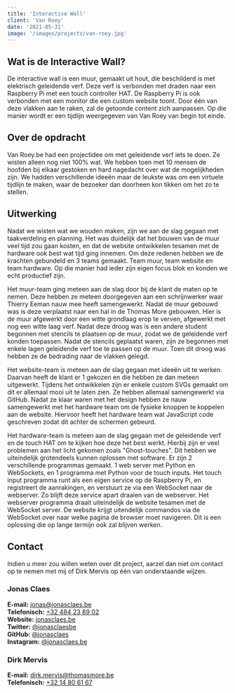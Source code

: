 ```yaml
---
title: 'Interactive Wall'
client: 'Van Roey'
date: '2021-05-31'
image: '/images/projects/van-roey.jpg'
---
```


## Wat is de Interactive Wall?

De interactive wall is een muur, gemaakt uit hout, die beschilderd is met elektrisch geleidende verf. Deze verf is verbonden met draden naar een Raspberry Pi met een touch controller HAT. De Raspberry Pi is ook verbonden met een monitor die een custom website toont. Door één van deze vlakken aan te raken, zal de getoonde content zich aanpassen. Op die manier wordt er een tijdlijn weergegeven van Van Roey van begin tot einde.

## Over de opdracht

Van Roey.be had een projectidee om met geleidende verf iets te doen. Ze wisten alleen nog niet 100% wat. We hebben toen met 10 mensen de hoofden bij elkaar gestoken en hard nagedacht over wat de mogelijkheden zijn. We hadden verschillende ideeën maar de leukste was om een virtuele tijdlijn te maken, waar de bezoeker dan doorheen kon tikken om het zo te stellen.

## Uitwerking

Nadat we wisten wat we wouden maken, zijn we aan de slag gegaan met taakverdeling en planning. Het was duidelijk dat het bouwen van de muur veel tijd zou gaan kosten, en dat de website ontwikkelen tesamen met de hardware ook best wat tijd ging innemen. Om deze redenen hebben we de krachten gebundeld en 3 teams gemaakt. Team muur, team website en team hardware. Op die manier had ieder zijn eigen focus blok en konden we echt productief zijn.

Het muur-team ging meteen aan de slag door bij de klant de maten op te nemen. Deze hebben ze meteen doorgegeven aan een schrijnwerker waar Thierry Eeman nauw mee heeft samengewerkt. Nadat de muur gebouwd was is deze verplaatst naar een hal in de Thomas More gebouwen. Hier is de muur afgewerkt door een witte grondlaag erop te verven, afgewerkt met nog een witte laag verf. Nadat deze droog was is een andere student begonnen met stencils te plaatsen op de muur, zodat we de geleidende verf konden toepassen. Nadat de stencils geplaatst waren, zijn ze begonnen met enkele lagen geleidende verf toe te passen op de muur. Toen dit droog was hebben ze de bedrading naar de vlakken gelegd.

Het website-team is meteen aan de slag gegaan met ideeën uit te werken. Daarvan heeft de klant er 1 gekozen en die hebben ze dan meteen uitgewerkt. Tijdens het ontwikkelen zijn er enkele custom SVGs gemaakt om dit er allemaal mooi uit te laten zien. Ze hebben allemaal samengewerkt via GitHub. Nadat ze klaar waren met het design hebben ze nauw samengewerkt met het hardware team om de fysieke knoppen te koppelen aan de website. Hiervoor heeft het hardware team wat JavaScript code geschreven zodat dit achter de schermen gebeurd.

Het hardware-team is meteen aan de slag gegaan met de geleidende verf en de touch HAT om te kijken hoe deze het best werkt. Hierbij zijn er veel problemen aan het licht gekomen zoals "Ghost-touches". Dit hebben we uiteindelijk grotendeels kunnen oplossen met software. Er zijn 2 verschillende programmas gemaakt. 1 web server met Python en WebSockets, en 1 programma met Python voor de touch inputs. Het touch input programma runt als een eigen service op de Raspberry Pi, en registreert de aanrakingen, en verstuurt ze via een WebSocket naar de webserver. Zo blijft deze service apart draaien van de webserver. Het webserver programma draait uiteindelijk de website tesamen met de WebSocket server. De website krijgt uitendelijk commandos via de WebSocket over naar welke pagina de browser moet navigeren. Dit is een oplossing die op lange termijn ook zal blijven werken.

## Contact

Indien u meer zou willen weten over dit project, aarzel dan niet om contact op te nemen met mij of Dirk Mervis op één van onderstaande wijzen.

### Jonas Claes

**E-mail:** [jonas@jonasclaes.be](mailto:jonas@jonasclaes.be)  
**Telefonisch:** [+32 484 23 89 02](tel:+32484238902)  
**Website:** [jonasclaes.be](https://jonasclaes.be)  
**Twitter:** [@jonasclaesbe](https://twitter.com/jonasclaesbe)  
**GitHub:** [@jonasclaes](https://github.com/jonasclaes)  
**Instagram:** [@jonasclaes.be](https://instagram.com/jonasclaes.be)  

### Dirk Mervis

**E-mail:** [dirk.mervis@thomasmore.be](mailto:dirk.mervis@thomasmore.be)  
**Telefonisch:** [+32 14 80 61 67](tel:+3214806167)  
